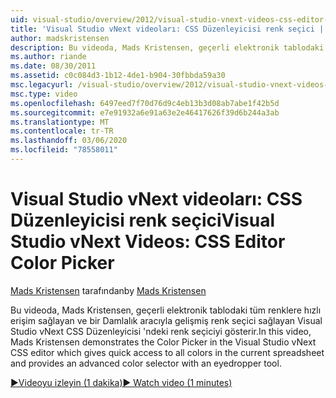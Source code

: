 ```yaml
---
uid: visual-studio/overview/2012/visual-studio-vnext-videos-css-editor-color-picker
title: 'Visual Studio vNext videoları: CSS Düzenleyicisi renk seçici | Microsoft Docs'
author: madskristensen
description: Bu videoda, Mads Kristensen, geçerli elektronik tablodaki renkleri gösteren ve... sağlayan Visual Studio vNext CSS düzenleyicisinde renk seçiciyi gösterir.
ms.author: riande
ms.date: 08/30/2011
ms.assetid: c0c084d3-1b12-4de1-b904-30fbbda59a30
msc.legacyurl: /visual-studio/overview/2012/visual-studio-vnext-videos-css-editor-color-picker
msc.type: video
ms.openlocfilehash: 6497eed7f70d76d9c4eb13b3d08ab7abe1f42b5d
ms.sourcegitcommit: e7e91932a6e91a63e2e46417626f39d6b244a3ab
ms.translationtype: MT
ms.contentlocale: tr-TR
ms.lasthandoff: 03/06/2020
ms.locfileid: "78558011"
---
```

# <a name="visual-studio-vnext-videos-css-editor-color-picker"></a><span data-ttu-id="d7dcb-103">Visual Studio vNext videoları: CSS Düzenleyicisi renk seçici</span><span class="sxs-lookup"><span data-stu-id="d7dcb-103">Visual Studio vNext Videos: CSS Editor Color Picker</span></span>

<span data-ttu-id="d7dcb-104">[Mads Kristensen](https://github.com/madskristensen) tarafından</span><span class="sxs-lookup"><span data-stu-id="d7dcb-104">by [Mads Kristensen](https://github.com/madskristensen)</span></span>

<span data-ttu-id="d7dcb-105">Bu videoda, Mads Kristensen, geçerli elektronik tablodaki tüm renklere hızlı erişim sağlayan ve bir Damlalık aracıyla gelişmiş renk seçici sağlayan Visual Studio vNext CSS Düzenleyicisi 'ndeki renk seçiciyi gösterir.</span><span class="sxs-lookup"><span data-stu-id="d7dcb-105">In this video, Mads Kristensen demonstrates the Color Picker in the Visual Studio vNext CSS editor which gives quick access to all colors in the current spreadsheet and provides an advanced color selector with an eyedropper tool.</span></span>

[<span data-ttu-id="d7dcb-106">&#9654;Videoyu izleyin (1 dakika)</span><span class="sxs-lookup"><span data-stu-id="d7dcb-106">&#9654; Watch video (1 minutes)</span></span>](https://channel9.msdn.com/Blogs/ASP-NET-Site-Videos/visual-studio-vnext-videos-css-editor-color-picker)
